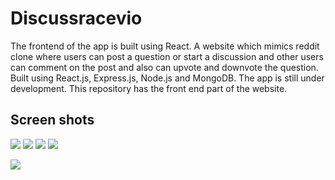 # Discussracevio

The frontend of the app is built using React.
A website which mimics reddit clone where users can post a question or start a discussion and other users can comment on
the post and also can upvote and downvote the question.
Built using React.js, Express.js, Node.js and MongoDB.
The app is still under development.
This repository has the front end part of the website.


## Screen shots

<img src="/screenshots/login.jpg" > <img src="/screenshots/home.jpg" >
<img src="/screenshots/trending.jpg"> <img src="/screenshots/details.jpg" >

<img src="/screenshots/profile.jpg" >



